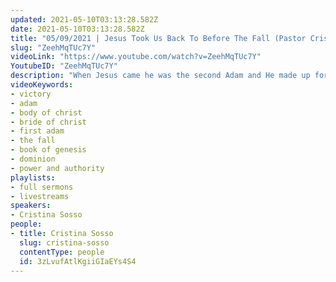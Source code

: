 ```yaml
---
updated: 2021-05-10T03:13:28.582Z
date: 2021-05-10T03:13:28.582Z
title: "05/09/2021 | Jesus Took Us Back To Before The Fall (Pastor Cristina Sosso)"
slug: "ZeehMqTUc7Y"
videoLink: "https://www.youtube.com/watch?v=ZeehMqTUc7Y"
YoutubeID: "ZeehMqTUc7Y"
description: "When Jesus came he was the second Adam and He made up for the mistakes of the first Adam and redeemed us back to God. So now we have been brought back as if we are before the fall - before sin, and not only that He has offered us eternal life. So it is written: \"'The first man Adam became a living being'; the last Adam, a life-giving spirit.\" I Corinthians 15:45 (NIV) This sermon was delivered by Pastor Cristina Sosso at Freedom Fellowship Church International on May 09, 2021."
videoKeywords:
- victory
- adam
- body of christ
- bride of christ
- first adam
- the fall
- book of genesis
- dominion
- power and authority
playlists:
- full sermons
- livestreams
speakers:
- Cristina Sosso
people:
- title: Cristina Sosso
  slug: cristina-sosso
  contentType: people
  id: 3zLvufAtlKgiiGIaEYs4S4
---
```

